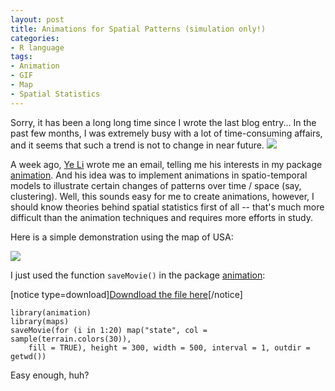 ```yaml
---
layout: post
title: Animations for Spatial Patterns (simulation only!)
categories:
- R language
tags:
- Animation
- GIF
- Map
- Spatial Statistics
---
```


Sorry, it has been a long long time since I wrote the last blog entry... In the past few months, I was extremely busy with a lot of time-consuming affairs, and it seems that such a trend is not to change in near future. ![](http://yihui.name/en/wp-content/uploads/bo/emot/stupid.gif)

A week ago, [Ye Li](http://individual.utoronto.ca/ye_li/) wrote me an email, telling me his interests in my package [animation](http://cran.r-project.org/web/packages/animation/index.html). And his idea was to implement animations in spatio-temporal models to illustrate certain changes of patterns over time / space (say, clustering). Well, this sounds easy for me to create animations, however, I should know theories behind spatial statistics first of all -- that's much more difficult than the animation techniques and requires more efforts in study.

Here is a simple demonstration using the map of USA:

![](http://yihui.name/en/wp-content/uploads/1209141267_0.gif)

I just used the function `saveMovie()` in the package [animation](http://cran.r-project.org/web/packages/animation/index.html):

[notice type=download][Downdload the file here](http://yihui.name/en/wp-content/uploads/1209147563_0.r)[/notice]

    
    library(animation)
    library(maps)
    saveMovie(for (i in 1:20) map("state", col = sample(terrain.colors(30)),
        fill = TRUE), height = 300, width = 500, interval = 1, outdir = getwd())


Easy enough, huh?
